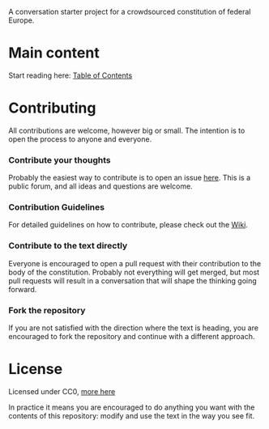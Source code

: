 A conversation starter project for a crowdsourced constitution of federal Europe.

# Main content

Start reading here: [Table of Contents](TABLE_OF_CONTENTS.md)

# Contributing
All contributions are welcome, however big or small. The intention is to open the process to anyone and everyone.

### Contribute your thoughts
Probably the easiest way to contribute is to open an issue [here](https://github.com/Staphylococcus/federal-eu-constitution/issues). This is a public forum, and all ideas and questions are welcome.

### Contribution Guidelines
For detailed guidelines on how to contribute, please check out the [Wiki](https://github.com/Staphylococcus/federal-eu-constitution/wiki).

### Contribute to the text directly
Everyone is encouraged to open a pull request with their contribution to the body of the constitution. Probably not everything will get merged, but most pull requests will result in a conversation that will shape the thinking going forward.

### Fork the repository
If you are not satisfied with the direction where the text is heading, you are encouraged to fork the repository and continue with a different approach.

# License

Licensed under CC0, [more here](LICENSE.md)

In practice it means you are encouraged to do anything you want with the contents of this repository: modify and use the text in the way you see fit.